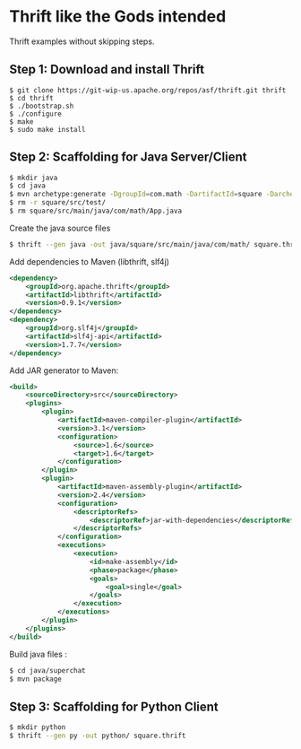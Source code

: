 Thrift like the Gods intended
==================

Thrift examples without skipping steps.

Step 1: Download and install Thrift
---

```
$ git clone https://git-wip-us.apache.org/repos/asf/thrift.git thrift
$ cd thrift
$ ./bootstrap.sh
$ ./configure
$ make
$ sudo make install
```

Step 2: Scaffolding for Java Server/Client
---

```bash
$ mkdir java
$ cd java
$ mvn archetype:generate -DgroupId=com.math -DartifactId=square -DarchetypeArtifactId=maven-archetype-quickstart -DinteractiveMode=false
$ rm -r square/src/test/
$ rm square/src/main/java/com/math/App.java
```
Create the java source files
```bash
$ thrift --gen java -out java/square/src/main/java/com/math/ square.thrift
```
Add dependencies to Maven (libthrift, slf4j) 
```xml
<dependency>
	<groupId>org.apache.thrift</groupId>
	<artifactId>libthrift</artifactId>
	<version>0.9.1</version>
</dependency>
<dependency>
	<groupId>org.slf4j</groupId>
	<artifactId>slf4j-api</artifactId>
	<version>1.7.7</version>
</dependency>
```
Add JAR generator to Maven:
```xml
<build>
	<sourceDirectory>src</sourceDirectory>
	<plugins>
		<plugin>
			<artifactId>maven-compiler-plugin</artifactId>
			<version>3.1</version>
			<configuration>
				<source>1.6</source>
				<target>1.6</target>
			</configuration>
		</plugin>
		<plugin>
			<artifactId>maven-assembly-plugin</artifactId>
			<version>2.4</version>
			<configuration>
				<descriptorRefs>
					<descriptorRef>jar-with-dependencies</descriptorRef>
				</descriptorRefs>
			</configuration>
			<executions>
				<execution>
					<id>make-assembly</id>
					<phase>package</phase>
					<goals>
						<goal>single</goal>
					</goals>
				</execution>
			</executions>
		</plugin>
	</plugins>
</build>
```

Build java files :
```bash
$ cd java/superchat
$ mvn package
```

Step 3: Scaffolding for Python Client
---

```bash
$ mkdir python
$ thrift --gen py -out python/ square.thrift
```


